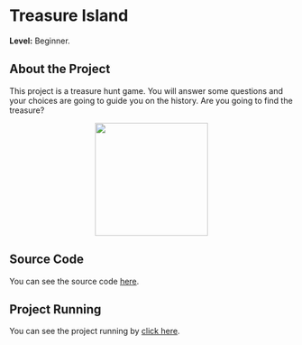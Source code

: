 # Treasure Island

**Level:** Beginner.

## About the Project

This project is a treasure hunt game. You will answer some questions and your choices are going to guide you on the history. Are you going to find the treasure?

<center> <img src="https://media3.giphy.com/media/XBG1yBeMPlonic7OL4/giphy.gif?cid=ecf05e47im7sd9k7h8p5lws69qytxhpuwwf2j9lhhk647m85&rid=giphy.gif&ct=g" height="200"> </center>

## Source Code

You can see the source code [here](https://github.com/Gabrielle-Ribeiro/100-days-of-python/tree/main/src/day03%20-%20treasure%20island).

## Project Running

You can see the project running by [click here](https://replit.com/@GabrielleRibeir/treasure-island?embed=%7C&output=%7C#main.py).
